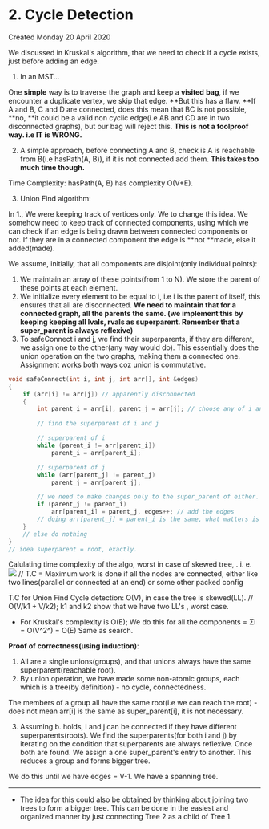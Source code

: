 # 2. Cycle Detection
Created Monday 20 April 2020

We discussed in Kruskal's algorithm, that we need to check if a cycle exists, just before adding an edge.

1. In an MST...

One **simple** way is to traverse the graph and keep a **visited** **bag**, if we encounter a duplicate vertex, we skip that edge. **But this has a flaw. **If A and B, C and D are connected, does this mean that BC is not possible, **no, **it could be a valid non cyclic edge(i.e AB and CD are in two disconnected graphs), but our bag will reject this. **This is not a foolproof way. i.e IT is WRONG.**

2. A simple approach, before connecting A and B, check is A is reachable from B(i.e hasPath(A, B)), if it is not connected add them. **This takes too much time though.**

Time Complexity: hasPath(A, B) has complexity O(V+E).

3. Union Find algorithm:

In 1., We were keeping track of vertices only. We to change this idea. We somehow need to keep track of connected components, using which we can check if an edge is being drawn between connected components or not. If they are in a connected component the edge is **not **made, else it added(made).

We assume, initially, that all components are disjoint(only individual points):

1. We maintain an array of these points(from 1 to N). We store the parent of these points at each element.
2. We initialize every element to be equal to i, i.e i is the parent of itself, this ensures that all are disconnected. **We need to maintain that for a connected graph, all the parents the same. (we implement this by keeping keeping all lvals, rvals as superparent. Remember that a super_parent is always reflexive)**
3. To safeConnect i and j, we find their superparents, if they are different, we assign one to the other(any way would do). This essentially does the union operation on the two graphs, making them a connected one. Assignment works both ways coz union is commutative.

```c++
void safeConnect(int i, int j, int arr[], int &edges)
{
    if (arr[i] != arr[j]) // apparently disconnected
    {
        int parent_i = arr[i], parent_j = arr[j]; // choose any of i and j

        // find the superparent of i and j

        // superparent of i
        while (parent_i != arr[parent_i])
            parent_i = arr[parent_i];

        // superparent of j
        while (arr[parent_j] != parent_j)
            parent_j = arr[parent_j];

        // we need to make changes only to the super_parent of either.
        if (parent_j != parent_i)
            arr[parent_i] = parent_j, edges++; // add the edges
        // doing arr[parent_j] = parent_i is the same, what matters is type superparent
    }
    // else do nothing
}
// idea superparent = root, exactly.
```

Calulating time complexity of the algo, worst in case of skewed tree, . i. e.
![](../../../../../../../assets/0_index-image-1-03283ee0.png)
// T.C = Maximum work is done if all the nodes are connected, either like two lines(parallel or connected at an end) or some other packed config

T.C for Union Find Cycle detection: O(V), in case the tree is skewed(LL). // O(V/k1 + V/k2); k1 and k2 show that we have two LL's , worst case.

- For Kruskal's complexity is O(E); We do this for all the components = Σi = O(V^2^) = O(E) Same as search.

**Proof of correctness(using induction)**:

1. All are a single unions(groups), and that unions always have the same superparent(reachable root).
2. By union operation, we have made some non-atomic groups, each which is a tree(by definition) - no cycle, connectedness.

The members of a group all have the same root(i.e we can reach the root) - does not mean arr[i] is the same as super_parent[i], it is not necessary.

3. Assuming b. holds, i and j can be connected if they have different superparents(roots). We find the superparents(for both i and j) by iterating on the condition that superparents are always reflexive. Once both are found. We assign a one super_parent's entry to another. This reduces a group and forms bigger tree.

We do this until we have edges = V-1. We have a spanning tree.

---

- The idea for this could also be obtained by thinking about joining two trees to form a bigger tree. This can be done in the easiest and organized manner by just connecting Tree 2 as a child of Tree 1.
